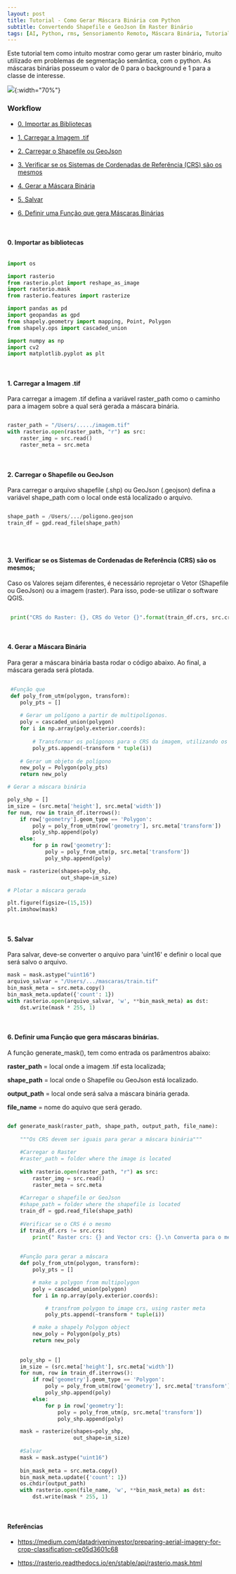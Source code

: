 ```yaml
---
layout: post
title: Tutorial - Como Gerar Máscara Binária com Python
subtitle: Convertendo Shapefile e GeoJson Em Raster Binário 
tags: [AI, Python, rms, Sensoriamento Remoto, Máscara Binária, Tutorial]
---
```


Este tutorial tem como intuito mostrar como gerar um raster binário, muito utilizado em problemas de segmentação semântica, com o python. As máscaras binárias posseum o valor de 0 para o background e 1 para a classe de interesse.


![](/img/binary_mask.gif){:width="70%"} 


### Workflow


- [0. Importar as Bibliotecas](#0-importar-as-bibliotecas) 

- [1. Carregar a Imagem .tif](#1-carregar-a-imagem-tif)

- [2. Carregar o Shapefile ou GeoJson](#2-carregar-o-shapefile-ou-geojson)

- [3. Verificar se os Sistemas de Cordenadas de Referência (CRS) são os mesmos](#3-verificar-se-os-sistemas-de-cordenadas-de-referência-crs-são-os-mesmos)

- [4. Gerar a Máscara Binária](#4-gerar-a-máscara-binária)

- [5. Salvar](#5-salvar)

- [6. Definir uma Função que gera Máscaras Binárias](#6-definir-uma-função-que-gera-máscaras-binárias)

&nbsp;

#### 0. Importar as bibliotecas


``` python

import os

import rasterio
from rasterio.plot import reshape_as_image
import rasterio.mask
from rasterio.features import rasterize

import pandas as pd
import geopandas as gpd
from shapely.geometry import mapping, Point, Polygon
from shapely.ops import cascaded_union

import numpy as np
import cv2
import matplotlib.pyplot as plt

```
&nbsp;

#### 1. Carregar a Imagem .tif


Para carregar a imagem .tif defina a variável raster_path como o caminho para a imagem sobre a qual será gerada a máscara binária.

``` python

raster_path = "/Users/...../imagem.tif"
with rasterio.open(raster_path, "r") as src:
    raster_img = src.read()
    raster_meta = src.meta

```

&nbsp;

#### 2. Carregar o Shapefile ou GeoJson 


Para carregar o arquivo shapefile (.shp) ou GeoJson (.geojson) defina a variável shape_path com o local onde está localizado o arquivo.


``` python

shape_path = /Users/.../poligono.geojson
train_df = gpd.read_file(shape_path)

```

<br/><br/>

#### 3. Verificar se os Sistemas de Cordenadas de Referência (CRS) são os mesmos;


Caso os Valores sejam diferentes, é necessário reprojetar o Vetor (Shapefile ou GeoJson) ou a imagem (raster). Para isso, pode-se utilizar o software QGIS.  

```python
 
 print("CRS do Raster: {}, CRS do Vetor {}".format(train_df.crs, src.crs))

```

&nbsp;

#### 4. Gerar a Máscara Binária


Para gerar a máscara binária basta rodar o código abaixo. Ao final, a máscara gerada será plotada.

```python
 
 #Função que 
 def poly_from_utm(polygon, transform):
    poly_pts = []
    
    # Gerar um polígono a partir de multipolígonos.
    poly = cascaded_union(polygon)
    for i in np.array(poly.exterior.coords):
        
        # Transformar os polígonos para o CRS da imagem, utilizando os metadados do raster.
        poly_pts.append(~transform * tuple(i))
        
    # Gerar um objeto de polígono
    new_poly = Polygon(poly_pts)
    return new_poly

# Gerar a máscara binária

poly_shp = []
im_size = (src.meta['height'], src.meta['width'])
for num, row in train_df.iterrows():
    if row['geometry'].geom_type == 'Polygon':
        poly = poly_from_utm(row['geometry'], src.meta['transform'])
        poly_shp.append(poly)
    else:
        for p in row['geometry']:
            poly = poly_from_utm(p, src.meta['transform'])
            poly_shp.append(poly)

mask = rasterize(shapes=poly_shp,
                 out_shape=im_size)

# Plotar a máscara gerada

plt.figure(figsize=(15,15))
plt.imshow(mask)

```
&nbsp;

#### 5. Salvar

Para salvar, deve-se converter o arquivo para 'uint16' e definir o local que será salvo o arquivo.

```python
mask = mask.astype("uint16")
arquivo_salvar = "/Users/.../mascaras/train.tif"
bin_mask_meta = src.meta.copy()
bin_mask_meta.update({'count': 1})
with rasterio.open(arquivo_salvar, 'w', **bin_mask_meta) as dst:
    dst.write(mask * 255, 1)

```
&nbsp;

#### 6. Definir uma Função que gera máscaras binárias.


A função generate_mask(), tem como entrada os parâmentros abaixo:

**raster_path** = local onde a imagem .tif esta localizada;

**shape_path** = local onde o Shapefile ou GeoJson está localizado.

**output_path** = local onde será salva a máscara binária gerada.

**file_name** = nome do aquivo que será gerado.


```python

def generate_mask(raster_path, shape_path, output_path, file_name):
    
    """Os CRS devem ser iguais para gerar a máscara binária"""
    
    #Carregar o Raster
    #raster_path = folder where the image is located
    
    with rasterio.open(raster_path, "r") as src:
        raster_img = src.read()
        raster_meta = src.meta
    
    #Carregar o shapefile or GeoJson
    #shape_path = folder where the shapefile is located
    train_df = gpd.read_file(shape_path)
    
    #Verificar se o CRS é o mesmo
    if train_df.crs != src.crs:
        print(" Raster crs: {} and Vector crs: {}.\n Converta para o mesmo Sistema de Coordenadas de Referência!".format(src.crs,train_df.crs))
        
        
    #Função para gerar a máscara
    def poly_from_utm(polygon, transform):
        poly_pts = []

        # make a polygon from multipolygon
        poly = cascaded_union(polygon)
        for i in np.array(poly.exterior.coords):

            # transfrom polygon to image crs, using raster meta
            poly_pts.append(~transform * tuple(i))

        # make a shapely Polygon object
        new_poly = Polygon(poly_pts)
        return new_poly
    
    
    poly_shp = []
    im_size = (src.meta['height'], src.meta['width'])
    for num, row in train_df.iterrows():
        if row['geometry'].geom_type == 'Polygon':
            poly = poly_from_utm(row['geometry'], src.meta['transform'])
            poly_shp.append(poly)
        else:
            for p in row['geometry']:
                poly = poly_from_utm(p, src.meta['transform'])
                poly_shp.append(poly)

    mask = rasterize(shapes=poly_shp,
                     out_shape=im_size)
    
    #Salvar
    mask = mask.astype("uint16")
    
    bin_mask_meta = src.meta.copy()
    bin_mask_meta.update({'count': 1})
    os.chdir(output_path)
    with rasterio.open(file_name, 'w', **bin_mask_meta) as dst:
        dst.write(mask * 255, 1)


```

&nbsp;

#### Referências

- <https://medium.com/datadriveninvestor/preparing-aerial-imagery-for-crop-classification-ce05d3601c68>

- <https://rasterio.readthedocs.io/en/stable/api/rasterio.mask.html>

